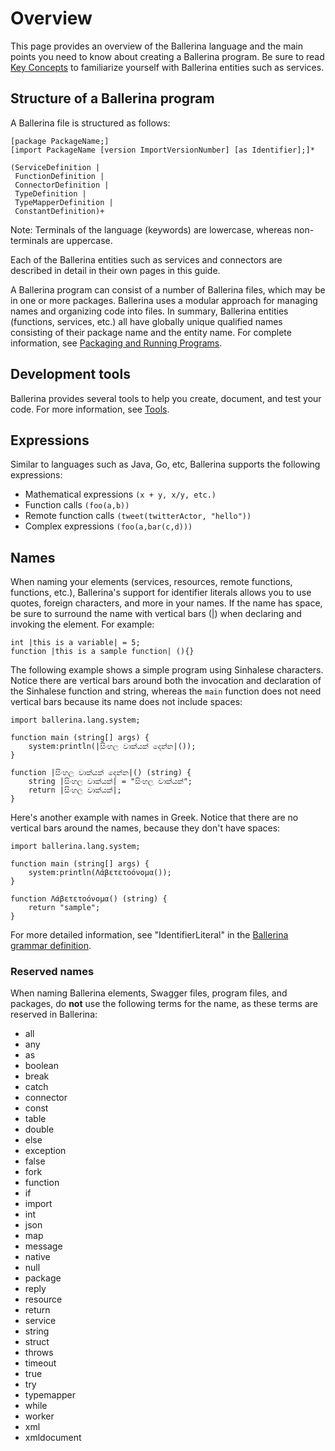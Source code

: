 # Overview

This page provides an overview of the Ballerina language and the main points you need to know about creating a Ballerina program. Be sure to read [Key Concepts](../key-concepts.md) to familiarize yourself with Ballerina entities such as services.

## Structure of a Ballerina program

A Ballerina file is structured as follows:

```
[package PackageName;]
[import PackageName [version ImportVersionNumber] [as Identifier];]*

(ServiceDefinition |
 FunctionDefinition |
 ConnectorDefinition |
 TypeDefinition |
 TypeMapperDefinition |
 ConstantDefinition)+
```

Note: Terminals of the language (keywords) are lowercase, whereas non-terminals are uppercase.

Each of the Ballerina entities such as services and connectors are described in detail in their own pages in this guide.

A Ballerina program can consist of a number of Ballerina files, which may be in one or more packages. Ballerina uses a modular approach for managing names and organizing code into files. In summary, Ballerina entities (functions, services, etc.) all have globally unique qualified names consisting of their package name and the entity name. For complete information, see [Packaging and Running Programs](packaging.md).

## Development tools

Ballerina provides several tools to help you create, document, and test your code. For more information, see [Tools](../tools.md).

## Expressions
Similar to languages such as Java, Go, etc, Ballerina supports the following expressions: 

* Mathematical expressions `(x + y, x/y, etc.)`
* Function calls `(foo(a,b))`
* Remote function calls `(tweet(twitterActor, "hello"))`
* Complex expressions `(foo(a,bar(c,d)))`

## Names
When naming your elements (services, resources, remote functions, functions, etc.), Ballerina's support for identifier literals allows you to use quotes, foreign characters, and more in your names. If the name has space, be sure to surround the name with vertical bars (|) when declaring and invoking the element. For example:

```
int |this is a variable| = 5;
function |this is a sample function| (){}
```

The following example shows a simple program using Sinhalese characters. Notice there are vertical bars around both the invocation and declaration of the Sinhalese function and string, whereas the `main` function does not need vertical bars because its name does not include spaces:

```
import ballerina.lang.system;

function main (string[] args) {
    system:println(|සිංහල වාක්යක් දෙන්න|());
}   

function |සිංහල වාක්යක් දෙන්න|() (string) {
    string |සිංහල වාක්යක්| = "සිංහල වාක්යක්";
    return |සිංහල වාක්යක්|;
}
```

Here's another example with names in Greek. Notice that there are no vertical bars around the names, because they don't have spaces:

```
import ballerina.lang.system;

function main (string[] args) {
    system:println(Λάβετετοόνομα());
}

function Λάβετετοόνομα() (string) {
    return "sample";
}
```
For more detailed information, see "IdentifierLiteral" in the [Ballerina grammar definition](https://github.com/ballerinalang/ballerina/blob/master/docs/grammar/Ballerina.g4).

### Reserved names
When naming Ballerina elements, Swagger files, program files, and packages, do **not** use the following terms for the name, as these terms are reserved in Ballerina:

- all
- any
- as
- boolean
- break
- catch
- connector
- const
- table
- double
- else
- exception
- false
- fork
- function
- if
- import
- int 
- json
- map
- message
- native
- null
- package
- reply
- resource
- return
- service
- string
- struct
- throws
- timeout
- true
- try
- typemapper
- while
- worker
- xml
- xmldocument

